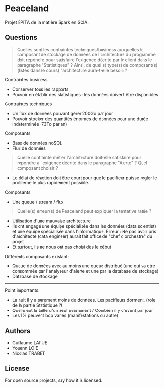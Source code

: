 # Peaceland
Projet EPITA de la matière Spark en SCIA.

## Questions

> Quelles sont les contraintes techniques/business auxquelles le composant de stockage de données de l'architecture du programme doit répondre pour satisfaire l'exigence décrite par le client dans le paragraphe "Statistiques" ? Ainsi, de quel(s) type(s) de composant(s) (listés dans le cours) l'architecture aura-t-elle besoin ?

Contraintes business
- Conserver tous les rapports
- Pouvoir en établir des statistiques : les données doivent être disponibles

Contraintes techniques
- Un flux de données pouvant gérer 200Go par jour
- Pouvoir stocker des quantités énormes de données pour une durée indéterminée (73To par an)

Composants
- Base de données noSQL
- Flux de données

> Quelle contrainte métier l'architecture doit-elle satisfaire pour répondre à l'exigence décrite dans le paragraphe "Alerte" ? Quel composant choisir ?

- Le délai de réaction doit être court pour que le pacifieur puisse régler le probleme le plus rapidement possible.

Composants 
- Une queue / stream / flux

> Quelle(s) erreur(s) de Peaceland peut expliquer la tentative ratée ?

- Utilisation d'une mauvaise architecture
- Ils ont engagé une équipe spécialisée dans les données (data scientist) et une équipe spécialisée dans l'informatique. Erreur : Ne pas avoir pris d'architecte (data engineer) aurait fait office de "chef d'orchestre" du projet
- Et surtout, ils ne nous ont pas choisi dès le début


Différents composants existant:
- Queue de données avec au moins une queue distribué
    (une qui va etre consommée par l'analyseur d'alerte et une par la database de stockage)
- Database de stockage

---
Point importants:
- La nuit il y a surement moins de données. Les pacifieurs dorment. (role de la partie Statistique ?)
- Quelle est la taille d'un seul évenement / Combien il y d'event par jour
- Les 1% peuvent bcp variés (manifestations ou autre)

## Authors
- Guillaume LARUE
- Youenn LOIE
- Nicolas TRABET

## License
For open source projects, say how it is licensed.



